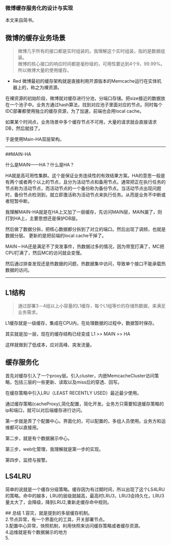 ### 微博缓存服务化的设计与实现
本文来自简书。

## 微博的缓存业务场景
>微博几乎所有的接口都是实时组装的。我理解这个实时组装，指的是数据组装。  
微博的核心接口的响应时间都是毫秒级的，可用性要达到4个9，99.99%。所以微博大量的使用缓存。  

* Red 微博最初的缓存架构就是直接利用开源版本的Memcache运行在实体机器上的，称之为裸资源。  

在裸资源的初始阶段，微博就对缓存进行分池，分端口存储。把size接近的数据放在一个池子中。业务方通过hash算法，找到对应池子里面对应的节点。同时每个IDC部署都使用独立的缓存资源，为了加速，前端也会用local cache。

如果某个时间点，业务场景中多个缓存节点不可用，大量的请求就会直接请求DB，然后就挂了。  

于是使用Main-HA双层架构。

***
##MAIN-HA

什么是MAIN——HA？什么是HA？

HA就是高可用性集群。这个是保证业务连续性的有效结果方案。HA的意思一般是有两个或者两个以上的节点，且分为活动节点和备用节点。通常把正在执行任务的节点称为活动节点，而活动节点的一个备份称为备份节点。当活动节点出现问题时，备份节点检测到，就立即激活称为活动节点来执行任务。从而是业务不中断或者短暂中断。

我理解MAIN-HA就是在HA上又加了一层缓存，先访问MAIN层，MAIN漏了，则打到HA上，主要思想还是保护DB层。

然后做了数据分拆，把核心数据都分拆到了对立的端口。然后出现了调频，也就是数据分层。 更新的是把前端的local cache干掉了。

MAIN－HA还是满足不了突发事件，热数据过多的情况，因为带宽打满了，MC把CPU打满了，然后MC的访问就会变慢。  

然后通过排查发现还是热数据的问题，热数据集中访问，导致单个接口不能承载热数据的访问。
***
## L1结构

>通过部署3－4组以上小容量的L1缓存，每个L1组等价的存储热数据，来满足业务需求。

L1缓存就是一级缓存，集成在CPU内，在处理数据的过程中，数据暂时保存。

其实就是加一层，现在的缓存结构已经变成 L1 >> MAIN >> HA

这样就做到了低成本，应对高峰、突发流量。

## 缓存服务化

首先对缓存引入了一个proxy层。引入cluster，内嵌MemcacheCluster访问策略，包括三层的一些更新、读取以及miss后的穿透、回写。

在缓存策略中引入LRU（LEAST RECENTLY USED）最近最少使用。

通过缓存策略(cacheProxy),简化配置，简化开发。业务方只需要知道缓存策略的ip和端口，就可以对后端缓存进行访问。

第一步就是弄了个配置中心。界面化的，可以配置的，多组人员使用。业务方和运维都可以直接用。  

第二步，就是有个数据展示中心。  

第三步，web化管理，我理解就是第一步的实现。  

第四步，监控与报警。

## LS4LRU
简单的说就是一个缓存分级策略。缓存因为有过期时间，所以出现了这个LS4LRU的策略。命中的越多，LRU的层级就越高，最高时LRU3，LRU3会持久化，LRU3量太大了，会降级，降到LRU2,重新走缓存命中规则。

## 总结
1.容灾，就是提到的多层缓存机制。  
2.节点异常，有一个界面化的工具，开关部署节点。  
3.配置中心异常，快照机制，利用快照来访问缓存策略或者缓存资源。  
4.运维就是有个数据展示的地方  
5.